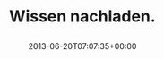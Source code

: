 ---
retweeted: false
source: <a href="http://twitter.com" rel="nofollow">Twitter Web Client</a>
entities:
  user_mentions: []
  urls: []
  symbols: []
  media:
  - expanded_url: https://twitter.com/bascht/status/347611671310761984/photo/1
    indices:
    - '18'
    - '40'
    url: http://t.co/9AlSpAuxHC
    media_url: http://pbs.twimg.com/media/BNL2-SyCAAAbdBS.png
    id_str: '347611671314956288'
    id: '347611671314956288'
    media_url_https: https://pbs.twimg.com/media/BNL2-SyCAAAbdBS.png
    sizes:
      small:
        w: '408'
        h: '102'
        resize: fit
      medium:
        w: '408'
        h: '102'
        resize: fit
      thumb:
        w: '102'
        h: '102'
        resize: crop
      large:
        w: '408'
        h: '102'
        resize: fit
    type: photo
    display_url: pic.twitter.com/9AlSpAuxHC
  hashtags: []
display_text_range:
- '0'
- '40'
favorite_count: '0'
id_str: '347611671310761984'
truncated: false
retweet_count: '0'
id: '347611671310761984'
possibly_sensitive: false
created_at: Thu Jun 20 07:07:35 +0000 2013
favorited: false
full_text: Wissen nachladen.
lang: de
extended_entities:
  media:
  - expanded_url: https://twitter.com/bascht/status/347611671310761984/photo/1
    indices:
    - '18'
    - '40'
    url: http://t.co/9AlSpAuxHC
    media_url: http://pbs.twimg.com/media/BNL2-SyCAAAbdBS.png
    id_str: '347611671314956288'
    id: '347611671314956288'
    media_url_https: https://pbs.twimg.com/media/BNL2-SyCAAAbdBS.png
    sizes:
      small:
        w: '408'
        h: '102'
        resize: fit
      medium:
        w: '408'
        h: '102'
        resize: fit
      thumb:
        w: '102'
        h: '102'
        resize: crop
      large:
        w: '408'
        h: '102'
        resize: fit
    type: photo
    display_url: pic.twitter.com/9AlSpAuxHC
tags:
- pesos/twitter
date: '2013-06-20T07:07:35+00:00'
src: https://twitter.com/bascht/status/347611671310761984
original_url: https://twitter.com/bascht/status/347611671310761984
type: twitter_tweet
media_url: https://img.bascht.com/twitter/pbs.twimg.com/media/BNL2-SyCAAAbdBS.png
text: Wissen nachladen.
title: 'Wissen nachladen.

  '

---